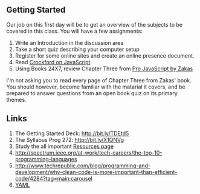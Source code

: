 Getting Started
---------------

Our job on this first day will be to get an overview of the subjects to be
covered in this class. You will have a few assignments:

1.  Write an Introduction in the discussion area
2.  Take a short quiz describing your computer setup
3.  Register for some online sites and create an online presence document.
4.  Read [Crockford on JavaScript](http://javascript.crockford.com/javascript.html).
5.  Using Books 24X7, review Chapter Three from [Pro JavaScript by Zakas](http://library.books24x7.com.ezproxy.bellevuecollege.edu/toc.aspx?bookid=44953)

I'm not asking you to read every page of Chapter Three from Zakas' 
book. You should however, become familiar with the matarial it covers,
and be prepared to answer questions from an open book quiz on its 
primary themes.

Links
-----

1.  The Getting Started Deck: <http://bit.ly/TDEtd5>
2.  The Syllabus Prog 272: <http://bit.ly/X1QNVg>
3.  Study the all important [Resources page](Resources.html)
4.  <http://spectrum.ieee.org/at-work/tech-careers/the-top-10-programming-languages>
5.  <http://www.techrepublic.com/blog/programming-and-development/why-clean-code-is-more-important-than-efficient-code/4284?tag=main;carousel>
6.  [YAML](http://pyyaml.org/wiki/PyYAMLDocumentation#YAMLsyntax)
